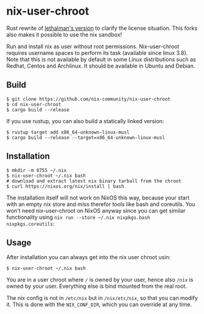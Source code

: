 # nix-user-chroot

Rust rewrite of 
[lethalman's version](https://github.com/lethalman/nix-user-chroot)
to clarify the license situation.
This forks also makes it possible to use the nix sandbox!

Run and install nix as user without root permissions. Nix-user-chroot requires
username spaces to perform its task (available since linux 3.8). Note that this
is not available by default in some Linux distributions such as Redhat, Centos
and Archlinux. It should be available in Ubuntu and Debian.

## Build

```console
$ git clone https://github.com/nix-community/nix-user-chroot
$ cd nix-user-chroot
$ cargo build --release
```

If you use rustup, you can also build a statically linked version:

```console
$ rustup target add x86_64-unknown-linux-musl
$ cargo build --release --target=x86_64-unknown-linux-musl
```

## Installation

```console
$ mkdir -m 0755 ~/.nix
$ nix-user-chroot ~/.nix bash
# download and extract latest nix binary tarball from the chroot
$ curl https://nixos.org/nix/install | bash
```

The installation itself will not work on NixOS this way, because your start with
an empty nix store and miss therefor tools like bash and coreutils.
You won't need nix-user-chroot on NixOS anyway since you
can get similar functionality using `nix run --store ~/.nix nixpkgs.bash nixpkgs.coreutils`:

## Usage

After installation you can always get into the nix user chroot usin:

```console
$ nix-user-chroot ~/.nix bash
```

You are in a user chroot where `/` is owned by your user, hence also `/nix` is
owned by your user. Everything else is bind mounted from the real root.

The nix config is not in `/etc/nix` but in `/nix/etc/nix`, so that you can
modify it. This is done with the `NIX_CONF_DIR`, which you can override at any
time.
